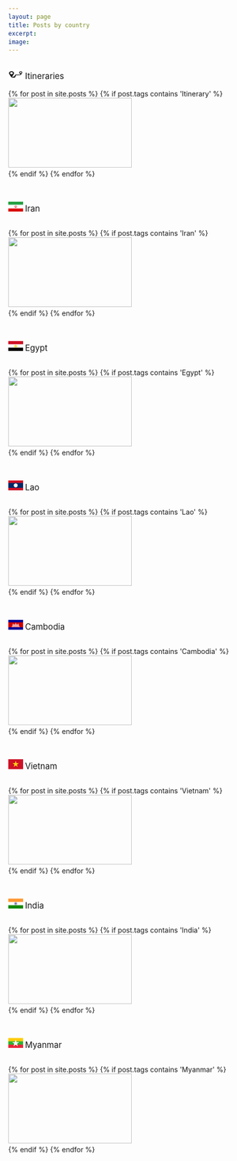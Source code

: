 ```yaml
---
layout: page
title: Posts by country
excerpt:
image:
---
```

<div id="main" role="main" ><br>
<img src="../images/flags/itinerary.png"/> <big>Itineraries</big><br><br>
<div>
{% for post in site.posts %}
	{% if post.tags contains 'Itinerary' %}
		<a href="{{ site.url }}{{ post.url }}">
			<div class="image" data-content="{{post.title}}">
				<img src="../images/{{post.image.feature}}" height="250" width="250" style="height:141px;margin-bottom: 4px"/>
			</div>
		</a>
	{% endif %}
{% endfor %}
</div>
<br><br>

<img src="../images/flags/ir.png"/> <big>Iran</big><br><br>
<div>
{% for post in site.posts %}
	{% if post.tags contains 'Iran' %}
		<a href="{{ site.url }}{{ post.url }}">
			<div class="image" data-content="{{post.title}}">
				<img src="../images/{{post.image.feature}}" height="250" width="250" style="height:141px;margin-bottom: 4px"/>
			</div>
		</a>
	{% endif %}
{% endfor %}
</div>
<br><br>

<img src="../images/flags/eg.png"/> <big>Egypt</big><br><br>
<div>
{% for post in site.posts %}
	{% if post.tags contains 'Egypt' %}
		<a href="{{ site.url }}{{ post.url }}">
			<div class="image" data-content="{{post.title}}">
				<img src="../images/{{post.image.feature}}" height="250" width="250" style="height:141px;margin-bottom: 4px"/>
			</div>
		</a>
	{% endif %}
{% endfor %}
</div>
<br><br>

<img src="../images/flags/la.png"/> <big>Lao</big><br><br>
<div>
{% for post in site.posts %}
	{% if post.tags contains 'Lao' %}
		<a href="{{ site.url }}{{ post.url }}">
			<div class="image" data-content="{{post.title}}">
				<img src="../images/{{post.image.feature}}" height="250" width="250" style="height:141px;margin-bottom: 4px"/>
			</div>
		</a>
	{% endif %}
{% endfor %}
</div>
<br><br>

<img src="../images/flags/kh.png"/> <big>Cambodia</big><br><br>
<div>
{% for post in site.posts %}
	{% if post.tags contains 'Cambodia' %}
		<a href="{{ site.url }}{{ post.url }}">
			<div class="image" data-content="{{post.title}}">
				<img src="../images/{{post.image.feature}}" height="250" width="250" style="height:141px;margin-bottom: 4px"/>
			</div>
		</a>
	{% endif %}
{% endfor %}
</div>
<br><br>

<img src="../images/flags/vn.png"/> <big>Vietnam</big><br><br>
<div>
{% for post in site.posts %}
	{% if post.tags contains 'Vietnam' %}
		<a href="{{ site.url }}{{ post.url }}">
			<div class="image" data-content="{{post.title}}">
				<img src="../images/{{post.image.feature}}" height="250" width="250" style="height:141px;margin-bottom: 4px"/>
			</div>
		</a>
	{% endif %}
{% endfor %}
</div>
<br><br>

<img src="../images/flags/in.png"/> <big>India</big><br><br>
<div>
{% for post in site.posts %}
	{% if post.tags contains 'India' %}
		<a href="{{ site.url }}{{ post.url }}">
			<div class="image" data-content="{{post.title}}">
				<img src="../images/{{post.image.feature}}" height="250" width="250" style="height:141px;margin-bottom: 4px"/>
			</div>
		</a>
	{% endif %}
{% endfor %}
</div>
<br><br>

<img src="../images/flags/mm.png"/> <big>Myanmar</big><br><br>
<div>
{% for post in site.posts %}
	{% if post.tags contains 'Myanmar' %}
	<a href="{{ site.url }}{{ post.url }}">
		<div class="image" data-content="{{post.title}}">
			<img src="../images/{{post.image.feature}}" height="250" width="250" style="height:141px;margin-bottom: 4px"/>
		</div>
	</a>
	{% endif %}
{% endfor %}
</div>
</div>